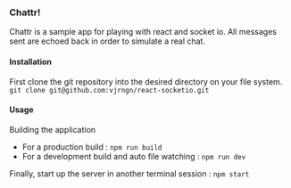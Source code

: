 ### Chattr!

Chattr is a sample app for playing with react and socket io. All messages sent are echoed back in order to simulate a real chat.

#### Installation
First clone the git repository into the desired directory on your file system. `git clone git@github.com:vjrngn/react-socketio.git`

#### Usage
Building the application
  - For a production build : `npm run build`
  - For a development build and auto file watching : `npm run dev`

Finally, start up the server in another terminal session : `npm start`